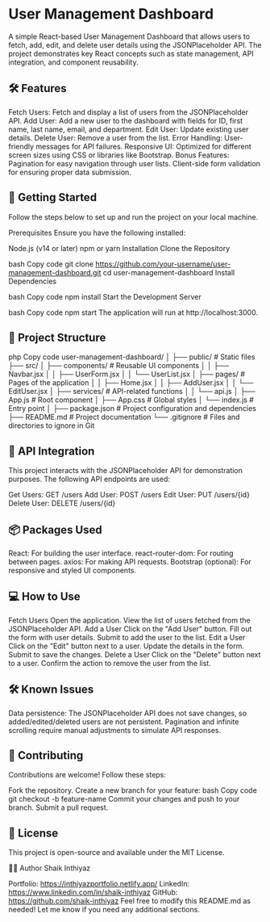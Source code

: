 # User Management Dashboard

A simple React-based User Management Dashboard that allows users to fetch, add, edit, and delete user details using the JSONPlaceholder API. The project demonstrates key React concepts such as state management, API integration, and component reusability.

## 🛠️ Features

Fetch Users: Fetch and display a list of users from the JSONPlaceholder API.
Add User: Add a new user to the dashboard with fields for ID, first name, last name, email, and department.
Edit User: Update existing user details.
Delete User: Remove a user from the list.
Error Handling: User-friendly messages for API failures.
Responsive UI: Optimized for different screen sizes using CSS or libraries like Bootstrap.
Bonus Features:
Pagination for easy navigation through user lists.
Client-side form validation for ensuring proper data submission.

## 🚀 Getting Started

Follow the steps below to set up and run the project on your local machine.

Prerequisites
Ensure you have the following installed:

Node.js (v14 or later)
npm or yarn
Installation
Clone the Repository

bash
Copy code
git clone https://github.com/your-username/user-management-dashboard.git
cd user-management-dashboard
Install Dependencies

bash
Copy code
npm install
Start the Development Server

bash
Copy code
npm start
The application will run at http://localhost:3000.

## 📂 Project Structure

php
Copy code
user-management-dashboard/
│
├── public/ # Static files
├── src/
│ ├── components/ # Reusable UI components
│ │ ├── Navbar.jsx
│ │ ├── UserForm.jsx
│ │ └── UserList.jsx
│ ├── pages/ # Pages of the application
│ │ ├── Home.jsx
│ │ ├── AddUser.jsx
│ │ └── EditUser.jsx
│ ├── services/ # API-related functions
│ │ └── api.js
│ ├── App.js # Root component
│ ├── App.css # Global styles
│ └── index.js # Entry point
│
├── package.json # Project configuration and dependencies
├── README.md # Project documentation
└── .gitignore # Files and directories to ignore in Git

## 🔗 API Integration

This project interacts with the JSONPlaceholder API for demonstration purposes. The following API endpoints are used:

Get Users: GET /users
Add User: POST /users
Edit User: PUT /users/{id}
Delete User: DELETE /users/{id}

## 📦 Packages Used

React: For building the user interface.
react-router-dom: For routing between pages.
axios: For making API requests.
Bootstrap (optional): For responsive and styled UI components.

## 💻 How to Use

Fetch Users
Open the application.
View the list of users fetched from the JSONPlaceholder API.
Add a User
Click on the "Add User" button.
Fill out the form with user details.
Submit to add the user to the list.
Edit a User
Click on the "Edit" button next to a user.
Update the details in the form.
Submit to save the changes.
Delete a User
Click on the "Delete" button next to a user.
Confirm the action to remove the user from the list.

## 🛠️ Known Issues

Data persistence: The JSONPlaceholder API does not save changes, so added/edited/deleted users are not persistent.
Pagination and infinite scrolling require manual adjustments to simulate API responses.

## 🤝 Contributing

Contributions are welcome! Follow these steps:

Fork the repository.
Create a new branch for your feature:
bash
Copy code
git checkout -b feature-name
Commit your changes and push to your branch.
Submit a pull request.

## 📜 License

This project is open-source and available under the MIT License.

🧑‍💻 Author
Shaik Inthiyaz

Portfolio: https://inthiyazportfolio.netlify.app/
LinkedIn: https://www.linkedin.com/in/shaik-inthiyaz
GitHub: https://github.com/shaik-inthiyaz
Feel free to modify this README.md as needed! Let me know if you need any additional sections.
